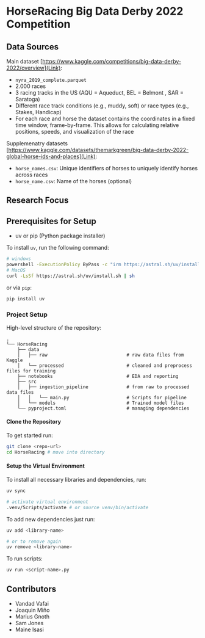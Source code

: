 # HorseRacing Big Data Derby 2022 Competition 



## Data Sources

Main dataset [https://www.kaggle.com/competitions/big-data-derby-2022/overview](Link):
- `nyra_2019_complete.parquet`
- 2.000 races
- 3 racing tracks in the US (AQU = Aqueduct, BEL = Belmont , SAR = Saratoga)
- Different race track conditions (e.g., muddy, soft) or race types (e.g., Stakes, Handicap)
- For each race and horse the dataset contains the coordinates in a fixed time window, frame-by-frame. This allows for calculating relative positions, speeds, and visualization of the race

Supplemenatry datasets [https://www.kaggle.com/datasets/themarkgreen/big-data-derby-2022-global-horse-ids-and-places](Link):
- `horse_names.csv`: Unique identifiers of horses to uniquely identify horses across races
- `horse_name.csv`: Name of the horses (optional)

## Research Focus


## Prerequisites for Setup
- uv or pip (Python package installer)

To install `uv`, run the following command:

```bash
# windows
powershell -ExecutionPolicy ByPass -c "irm https://astral.sh/uv/install.ps1 | iex"
# MacOS
curl -LsSf https://astral.sh/uv/install.sh | sh
```

or via `pip`:

```bash
pip install uv
```


### Project Setup

High-level structure of the repository:

```
.
└── HorseRacing
    ├── data
    │   ├── raw                             # raw data files from Kaggle
    │   └── processed                       # cleaned and preprocess files for training
    ├── notebooks                           # EDA and reporting
    ├── src
    │   ├── ingestion_pipeline              # from raw to processed data files
    │   │   └── main.py                     # Scripts for pipeline
    │   └── models                          # Trained model files
    └── pyproject.toml                      # managing dependencies
```

#### Clone the Repository

To get started run:

```bash
git clone <repo-url>
cd HorseRacing # move into directory
```

#### Setup the Virtual Environment

To install all necessary libraries and dependencies, run:

```bash
uv sync

# activate virtual environment
.venv/Scripts/activate # or source venv/bin/activate
```

To add new dependencies just run:

```bash
uv add <library-name>

# or to remove again
uv remove <library-name>
```

To run scripts:

```bash
uv run <script-name>.py
```


## Contributors
- Vandad Vafai
- Joaquin Miño
- Marius Gnoth
- Sam Jones
- Maine Isasi